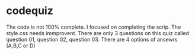 # codequiz

The code is not 100% complete. I focused on completing the scrip. The style.css needs immprovent.
There are only 3 questions on this quiz called question 01, question 02, question 03.
There are 4 options of ansewrs (A,B,C or D)
